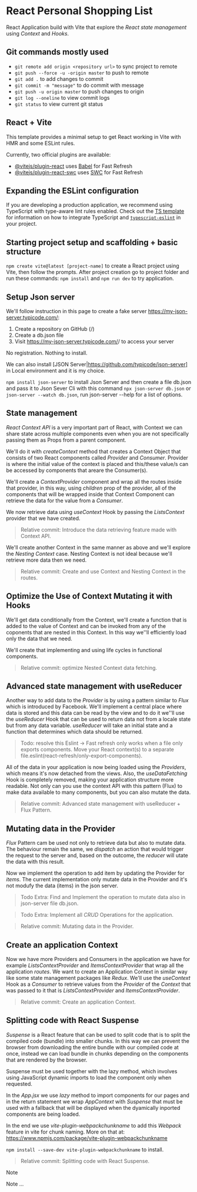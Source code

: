 # React Personal Shopping List
React Application build with Vite that explore the _React state management_ using _Context_ and _Hooks_.

## Git commands mostly used

- `git remote add origin <repository url>` to sync project to remote
- `git push --force -u -origin master` to push to remote
- `git add .` to add changes to commit
- `git commit -m "message"` to do commit with message
- `git push -u origin master` to push changes to origin
- `git log --oneline` to view commit logs
- `git status` to view current git status

## React + Vite

This template provides a minimal setup to get React working in Vite with HMR and some ESLint rules.

Currently, two official plugins are available:

- [@vitejs/plugin-react](https://github.com/vitejs/vite-plugin-react/blob/main/packages/plugin-react) uses [Babel](https://babeljs.io/) for Fast Refresh
- [@vitejs/plugin-react-swc](https://github.com/vitejs/vite-plugin-react/blob/main/packages/plugin-react-swc) uses [SWC](https://swc.rs/) for Fast Refresh

## Expanding the ESLint configuration

If you are developing a production application, we recommend using TypeScript with type-aware lint rules enabled. Check out the [TS template](https://github.com/vitejs/vite/tree/main/packages/create-vite/template-react-ts) for information on how to integrate TypeScript and [`typescript-eslint`](https://typescript-eslint.io) in your project.

## Starting project setup and scaffolding + basic structure

`npm create vite@latest [project-name]` to create a React project using Vite, then follow the prompts. After project creation go to project folder and run these commands: `npm install` and `npm run dev` to try application.

## Setup Json server
We'll follow instruction in this page to create a fake server https://my-json-server.typicode.com/:
1. Create a repository on GitHub (<your-username>/<your-repo>)
2. Create a db.json file
3. Visit https://my-json-server.typicode.com/<your-username>/<your-repo> to access your server

No registration. Nothing to install.

We can also install [JSON Server|https://github.com/typicode/json-server] in Local environment and it is my choice.

`npm install json-server` to install Json Server and then create a file db.json and pass it to Json Sever Cli with this command
`npx json-server db.json` or `json-server --watch db.json`, run json-server --help for a list of options.

## State management
_React Context API_ is a very important part of React, with Context we can share state across multiple components even when you are not specifically passing  them as Props from a parent component.

We'll do it with _createContext_ method that creates a Context Object that consists of two React components called _Provider_ and _Consumer_.
Provider is where the initial value of the context is placed and this/these value/s can be accessed by components that areare the Consumer(s).

We'll create a _ContextProvider_ component and wrap all the routes inside that provider, in this way, using _children_ prop of the provider, all of the components that will be wrapped inside that Context Component can retrieve the data for the value from a _Consumer_.

We now retrieve data using _useContext_ Hook by passing the _ListsContext_ provider that we have created.

> Relative commit: Introduce the data retrieving feature made with Context API.

We'll create another Context in the same manner as above and we'll explore the _Nesting Context_ case.
Nesting Context is not ideal because we'll retrieve more data then we need.

> Relative commit: Create and use Context and Nesting Context in the routes.

## Optimize the Use of Context Mutating it with Hooks

We'll get data conditionally from the Context, we'll create a function that is added to the value of Context and can be invoked from any of the coponents that are nested in this Context.
In this way we''ll efficiently load only the data that we need.

We'll create that implementing and using life cycles in functional components.

> Relative commit: optimize Nested Context data fetching.

## Advanced state management with useReducer
Another way to add data to the _Provider_ is by using a pattern similar to _Flux_ which is introduced by Facebook.
We'll implement a central place where data is stored and this data can be read by the view and to do it we''ll use the _useReducer_ Hook that can be used to return data not from a locale state but from any data variable.
_useReducer_ will take an initial state and a function that determines which data should be returned.

> Todo: resolve this Eslint -> Fast refresh only works when a file only exports components. Move your React context(s) to a separate file.eslint(react-refresh/only-export-components).

All of the data in your application is now being loaded using the _Providers_, which means it's now detached from the views. Also, the _useDataFetching_ Hook is completely removed, making your application structure more readable.
Not only can you use the context API with this pattern (Flux) to make data available to many components, but you can also mutate the data.

> Relative commit: Advanced state management with useReducer + Flux Pattern.

## Mutating data in the Provider
_Flux_ Pattern cam be used not only to retrieve data but also to mutate data.
The behaviour remain the same, we _dispatch_ an action that would trigger the request to the server and, based on the outcome, the _reducer_ will utate the data with this result.

Now we implement the operation to add item by updating the Provider for _items_.
The current implementation only mutate data in the Provider and it's not modufy the data (items) in the json server.

> Todo Extra: Find and Implement the operation to mutate data also in json-server file db.json.

> Todo Extra: Implement all _CRUD_ Operations for the application.

> Relative commit: Mutating data in the Provider.

## Create an application Context
Now we have more Providers and Consumers in the application we have for example _ListsContextProvider_ and _ItemsContextProvider_ that wrap all the application _routes_.
We want to create an Application Context in similar way like some state management packages like _Redux_.
We'll use the _useContext_ Hook as a _Consumer_ to retrieve values from the _Provider_ of the _Context_ that was passed to it that is _ListsContextProvider_ and _ItemsContextProvider_.

> Relative commit: Create an application Context.

## Splitting code with React Suspense
_Suspense_ is a React feature that can be used to split code that is to split the compiled code (bundle) into smaller chunks.
In this way we can prevent the browser from downloading the entire bundle with our compiled code at once, instead we can load bundle in chunks depending on the components that are rendered by the browser.

Suspense must be used together with the lazy method, which involves using JavaScript dynamic imports to load the component only when requested.

In the _App.jsx_ we use _lazy_ method to import components for our pages and in the return statement we wrap _AppContext_ with _Suspense_ that must be used with a fallback that will be displayed when the dyamically inported components are being loaded.

In the end we use _vite-plugin-webpackchunkname_ to add this _Webpack_ feature in vite for chunk naming.
More on that at: https://www.npmjs.com/package/vite-plugin-webpackchunkname

`npm install --save-dev vite-plugin-webpackchunkname` to install.

> Relative commit: Splitting code with React Suspense.


> [!NOTE]
> Note ...